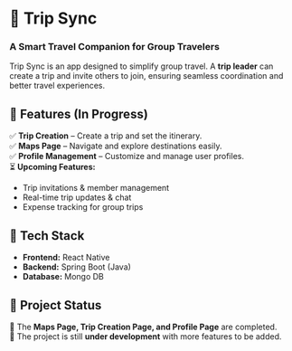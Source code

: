 # **🚀 Trip Sync**  

### **A Smart Travel Companion for Group Travelers**  

Trip Sync is an app designed to simplify group travel. A **trip leader** can create a trip and invite others to join, ensuring seamless coordination and better travel experiences.  

## **📌 Features (In Progress)**  

✅ **Trip Creation** – Create a trip and set the itinerary.  
✅ **Maps Page** – Navigate and explore destinations easily.  
✅ **Profile Management** – Customize and manage user profiles.  
⏳ **Upcoming Features:**  
- Trip invitations & member management  
- Real-time trip updates & chat  
- Expense tracking for group trips  

## **🔧 Tech Stack**  
- **Frontend:** React Native 
- **Backend:** Spring Boot (Java)  
- **Database:** Mongo DB  

## **🚧 Project Status**  
🔹 The **Maps Page, Trip Creation Page, and Profile Page** are completed.  
🔹 The project is still **under development** with more features to be added.  

